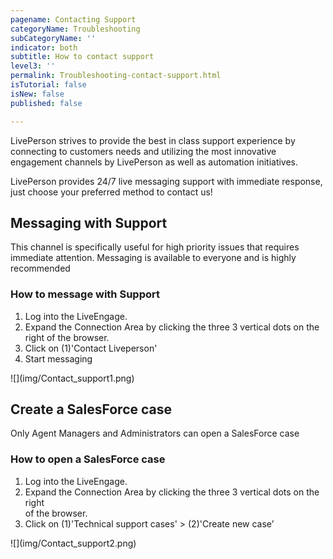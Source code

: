 ```yaml
---
pagename: Contacting Support
categoryName: Troubleshooting
subCategoryName: ''
indicator: both
subtitle: How to contact support
level3: ''
permalink: Troubleshooting-contact-support.html
isTutorial: false
isNew: false
published: false

---
```

LivePerson strives to provide the best in class support experience by connecting to customers needs and utilizing the most innovative engagement channels by LivePerson as well as automation initiatives.

LivePerson provides 24/7 live messaging support with immediate response, just choose your preferred method to contact us!

## Messaging with Support

This channel is specifically useful for high priority issues that requires immediate attention. Messaging is available to everyone and is highly recommended

### How to message with Support

1. Log into the LiveEngage.
2. Expand the Connection Area by clicking the three 3 vertical dots on the right of the browser.
3. Click on (1)'Contact Liveperson'
4. Start messaging

!\[\](img/Contact_support1.png)

## Create a SalesForce case

Only Agent Managers and Administrators can open a SalesForce case

### How to open a SalesForce case

1. Log into the LiveEngage.
2. Expand the Connection Area by clicking the three 3 vertical dots on the right   
   of the browser.
3. Click on (1)'Technical support cases' > (2)'Create new case’

!\[\](img/Contact_support2.png)
